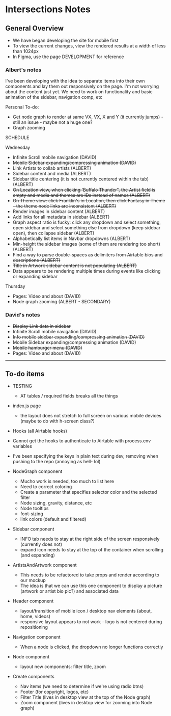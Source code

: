 # Intersections Notes

## General Overview

- We have began developing the site for mobile first
- To view the current changes, view the rendered results at a width of less than 1024px
- In Figma, use the page DEVELOPMENT for reference

### Albert's notes

I've been developing with the idea to separate items into their own components and lay them out responsively on the page. I'm not worrying about the content just yet. We need to work on functionality and basic animation of the sidebar, navigation comp, etc

Personal To-do:

- Get node graph to render at same VX, VX, X and Y (it currently jumps) - still an issue - maybe not a huge one?
- Graph zooming

SCHEDULE

Wednesday

- Infinite Scroll mobile navigation (DAVID)
- ~~Mobile Sidebar expanding/compressing animation (DAVID)~~
- Link Artists to collab artists (ALBERT)
- Sidebar content and media (ALBERT)
- Sidebar title centering (it is not currently centered within the tab) (ALBERT)
- ~~On Location view, when clicking 'Buffalo Thunder", the Artist field is empty and media and themes are IDs instead of names (ALBERT)~~
- ~~On Theme view: click Franklin's in Location, then click Fantasy in Theme - the theme node links are inconsistent (ALBERT)~~
- Render images in sidebar content (ALBERT)
- Add links for all metadata in sidebar (ALBERT)
- Graph aspect ratio is fucky: click any dropdown and select something, open sidebar and select something else from dropdown (keep sidebar open), then collapse sidebar (ALBERT)
- Alphabetically list items in Navbar dropdowns (ALBERT)
- Min-height the sidebar images (some of them are rendering too short) (ALBERT)
- ~~Find a way to parse double-spaces as delimiters from Airtable bios and descriptions (ALBERT)~~
- ~~Title in Artwork sidebar content is not populating (ALBERT)~~
- Data appears to be rendering multiple times during events like clicking or expanding sidebar

Thursday

- Pages: Video and about (DAVID)
- Node graph zooming (ALBERT - SECONDARY)

### David's notes

- ~~Display Link data in sidebar~~
- Infinite Scroll mobile navigation (DAVID)
- ~~Info mobile sidebar expanding/compressing animation (DAVID)~~
- Mobile Sidebar expanding/compressing animation (DAVID)
- ~~Mobile hamburger menu (DAVID)~~
- Pages: Video and about (DAVID)

---

## To-do items

- TESTING

  - AT tables / required fields breaks all the things

- index.js page

  - the layout does not stretch to full screen on various mobile devices (maybe to do with h-screen class?)

- Hooks (all Airtable hooks)
- Cannot get the hooks to authenticate to Airtable with process.env variables
- I've been specifying the keys in plain text during dev, removing when pushing to the repo (annoying as hell- lol)

- NodeGraph component

  - Mucho work is needed, too much to list here
  - Need to correct coloring
  - Create a parameter that specifies selector color and the selected filter
  - Node sizing, gravity, distance, etc
  - Node tooltips
  - font-sizing
  - link colors (default and filtered)

- Sidebar component

  - INFO tab needs to stay at the right side of the screen responsively (currently does not)
  - expand icon needs to stay at the top of the container when scrolling (and expanding)

- ArtistsAndArtwork component

  - This needs to be refactored to take props and render according to our mockup
  - The idea is that we can use this one component to display a picture (artwork or artist bio pic?) and associated data

- Header component

  - layout/transition of mobile icon / desktop nav elements (about, home, videos)
  - responsive layout appears to not work - logo is not centered during repositioning

- Navigation component

  - When a node is clicked, the dropdown no longer functions correctly

- Node component

  - layout new components: filter title, zoom

- Create components
  - Nav items (we need to determine if we're using radio btns)
  - Footer (for copyright, logos, etc)
  - Filter Title (lives in desktop view at the top of the Node graph)
  - Zoom component (lives in desktop view for zooming into Node graph)
